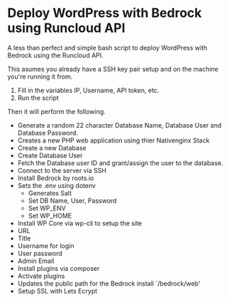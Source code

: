 # Deploy WordPress with Bedrock using Runcloud API

A less than perfect and simple bash script to deploy WordPress with Bedrock using the Runcloud API.

This asumes you already have a SSH key pair setup and on the machine you're running it from.

1. Fill in the variables IP, Username, API token, etc.
2. Run the script

Then it will perform the following.

- Generate a random 22 character Database Name, Database User and Database Password.
- Creates a new PHP web application using thier Nativenginx Stack
- Create a new Database
- Create Database User
- Fetch the Database user ID and grant/assign the user to the database.
- Connect to the server via SSH
- Install Bedrock by roots.io
- Sets the .env using dotenv
  - Generates Salt
  - Set DB Name, User, Password
  - Set WP_ENV
  - Set WP_HOME
 - Install WP Core via wp-cli to setup the site
  - URL
  - Title
  - Username for login
  - User password
  - Admin Email
 - Install plugins via composer
 - Activate plugins
 - Updates the public path for the Bedrock install `/bedrock/web'
 - Setup SSL with Lets Ecrypt



